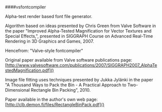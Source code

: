 ####vsfontcompiler

Alpha-test render based font file generator.

Algorithm based on ideas presented by Chris Green from Valve Software in the paper "Improved Alpha-Tested Magnification for Vector Textures and Special Effects,", presented in SIGGRAPH Course on Advanced Real-Time Rendering in 3D Graphics and Games, 2007.

Hencefrom: "Valve-style fontcompiler"

Original paper available from Valve software publications page:
[http://www.valvesoftware.com/publications/2007/SIGGRAPH2007_AlphaTestedMagnification.pdf]()

Image file fitting uses techniques presented by Jukka Jylänki in the paper "A Thousand Ways to Pack the Bin - A Practical Approach to Two-Dimensional Rectangle Bin Packing", 2010.

Paper available in the author's own web page:
[http://clb.demon.fi/files/RectangleBinPack.pdf]()
